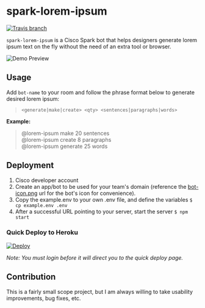 # spark-lorem-ipsum
[![Travis branch](https://img.shields.io/travis/brh55/spark-lorem-ipsum/master.svg?style=flat-square)]()

`spark-lorem-ipsum` is a Cisco Spark bot that helps designers generate lorem ipsum text on the fly without the need of an extra tool or browser.

![Demo Preview](https://cloud.githubusercontent.com/assets/6020066/21282471/2209db70-c3aa-11e6-893f-3f21af294d59.png)

## Usage
Add `bot-name` to your room and follow the phrase format below to generate desired lorem ipsum:

> `<generate|make|create> <qty> <sentences|paragraphs|words>`

**Example:**

> @lorem-ipsum make 20 sentences  
> @lorem-ipsum create 8 paragraphs    
> @lorem-ipsum generate 25 words

## Deployment
1. Cisco developer account
2. Create an app/bot to be used for your team's domain (reference the [bot-icon.png](https://raw.githubusercontent.com/brh55/spark-lorem-ipsum/master/bot-icon.png) url for the bot's icon for convenience).
3. Copy the example.env to your own .env file, and define the variables
    `$ cp example.env .env`
4. After a successful URL pointing to your server, start the server
    `$ npm start`

### Quick Deploy to Heroku
[![Deploy](https://www.herokucdn.com/deploy/button.png)](https://heroku.com/deploy)

*Note: You must login before it will direct you to the quick deploy page.*

## Contribution
This is a fairly small scope project, but I am always willing to take usability improvements, bug fixes, etc.
